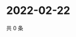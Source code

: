 # 2022-02-22

共 0 条

<!-- BEGIN WEIBO -->
<!-- 最后更新时间 Tue Feb 22 2022 08:45:13 GMT+0800 (China Standard Time) -->

<!-- END WEIBO -->
